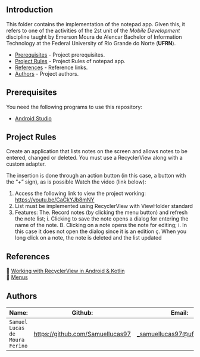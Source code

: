 ## Introduction  

This folder contains the implementation of the notepad app. Given this, it refers to one of the activities of the 2st unit of the _Mobile Development_ discipline taught by Emerson Moura de Alencar Bachelor of Information Technology at the Federal University of Rio Grande do Norte (__UFRN__).


- [Prerequisites](#prerequisites) - Project prerequisites.
- [Project Rules](#project-rules) - Project Rules of notepad app.
- [References](#references) - Reference links.
- [Authors](#authors) - Project authors.


## Prerequisites

You need the following programs to use this repository:

 - [Android Studio]

[Android Studio]:https://developer.android.com/studio

## Project Rules

Create an application that lists notes on the screen and allows notes to be entered, changed or deleted. You must use a RecyclerView along with a custom adapter.

The insertion is done through an action button (in this case, a button with the “+” sign), as is possible
Watch the video (link below):

1. Access the following link to view the project working: https://youtu.be/CaCkYJb8mNY
2. List must be implemented using RecyclerView with ViewHolder standard
3. Features:
The. Record notes (by clicking the menu button) and refresh the note list;
i.
Clicking to save the note opens a dialog for entering the name of the note.
B. Clicking on a note opens the note for editing;
i.
In this case it does not open the dialog since it is an edition
ç. When you long click on a note, the note is deleted and the list updated

## References

:link: [Working with RecyclerView in Android & Kotlin](https://medium.com/@hinchman_amanda/working-with-recyclerview-in-android-kotlin-84a62aef94ec)  
:link: [Menus](https://developer.android.com/guide/topics/ui/menus?hl=pt-br)


## Authors 

| Name: | Github: | Email: |  
| ---------- | ------------- | ------------- |
|`Samuel Lucas de Moura Ferino` 	| https://github.com/Samuellucas97 |_samuellucas97@ufrn.edu.br_  
